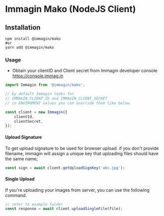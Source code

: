 # Immagin Mako (NodeJS Client)

## Installation

```shell
npm install @immagin/mako
#or
yarn add @immagin/mako
```

### Usage

- Obtain your clientID and Client secret from Immagin developer console <https://console.immag.in>

```js
import Immagin from '@immagin/mako';

// by default Immagin looks for
// IMMAGIN_CLIENT_ID and IMMAGIN_CLIENT_SECRET
// in ENVIROMENT values you can override them like below.

const client = new Immagin({
	clientId,
	clientSecret,
});
```

#### Upload Signature

To get upload signature to be used for browser upload. if you don't provide filename, immagin will assign a unique key that uploading files should have the same name;

```js
const sign = await client.getUploadSignKey('abc.jpg');
```

#### Single Upload

If you're uploading your images from server, you can use the following command.

```js
// refer to example folder
const response = await client.uploadSingleFile(file);
```
